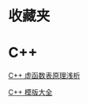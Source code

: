 # 收藏夹

# C++

[C++ 虚函数表原理浅析](https://www.cnblogs.com/zhxmdefj/p/11594459.html)

[C++ 模版大全](https://github.com/wuye9036/CppTemplateTutorial)

